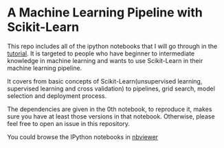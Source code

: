 A Machine Learning Pipeline with Scikit-Learn
===

This repo includes all of the ipython notebooks that I will go through
in the [tutorial](http://pydata.org/nyc2014/abstracts/#289). It is targeted to people
who have beginner to intermediate knowledge in machine learning and wants to use
Scikit-Learn in their machine learning pipeline. 

It covers from basic concepts of Scikit-Learn(unsupervised learning, supervised learning
and cross validation) to pipelines, grid search, model selection and deployment process. 

The dependencies are given in the 0th notebook, to reproduce it, makes sure you
have at least those versions in that notebook. Otherwise, please feel free to 
open an issue in this repository.

You could browse the IPython notebooks in
[nbviewer](http://nbviewer.ipython.org/github/bugra/pydata-nyc-2014/tree/master/)
